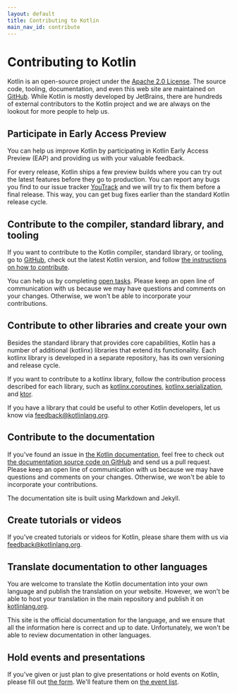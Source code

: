 ```yaml
---
layout: default
title: Contributing to Kotlin
main_nav_id: contribute
---
```


# Contributing to Kotlin

Kotlin is an open-source project under the [Apache 2.0 License](https://github.com/JetBrains/kotlin/blob/master/license/LICENSE.txt). The source code, tooling, documentation, and even this web site are maintained on [GitHub](https://github.com/jetbrains/kotlin). 
While Kotlin is mostly developed by JetBrains, there are hundreds of external contributors to the Kotlin project and we are always on the lookout for more people to help us.

## Participate in Early Access Preview

You can help us improve Kotlin by participating in Kotlin Early Access Preview (EAP) and providing us with your valuable feedback.
 
For every release, Kotlin ships a few preview builds where you can try out the latest features before they go to production. You can report any bugs you find to our issue tracker [YouTrack](https://kotl.in/issue) 
and we will try to fix them before a final release. This way, you can get bug fixes earlier than the standard Kotlin release cycle.

## Contribute to the compiler, standard library, and tooling

If you want to contribute to the Kotlin compiler, standard library, or tooling, go to [GitHub](https://github.com/jetbrains/kotlin), check out the latest Kotlin version,
 and follow [the instructions on how to contribute](https://github.com/JetBrains/kotlin/blob/master/docs/contributing.md).
 
You can help us by completing [open tasks](https://youtrack.jetbrains.com/issues/KT?q=tag:%20%7BUp%20For%20Grabs%7D%20and%20State:%20Open). 
Please keep an open line of communication with us because we may have questions and comments on your changes. Otherwise, we won't be able to incorporate your contributions.

## Contribute to other libraries and create your own

Besides the standard library that provides core capabilities, Kotlin has a number of additional (kotlinx) libraries that extend its functionality. 
Each kotlinx library is developed in a separate repository, has its own versioning and release cycle.

If you want to contribute to a kotlinx library, follow the contribution process described for each library, such as [kotlinx.coroutines](https://github.com/Kotlin/kotlinx.coroutines),
 [kotlinx.serialization](https://github.com/Kotlin/kotlinx.serialization/blob/master/CONTRIBUTING.md), and [ktor](https://github.com/ktorio/ktor/blob/master/CONTRIBUTING.md).

If you have a library that could be useful to other Kotlin developers, let us know via <feedback@kotlinlang.org>.

## Contribute to the documentation

If you've found an issue in [the Kotlin documentation](https://kotlinlang.org/docs/reference/), 
feel free to check out [the documentation source code on GitHub](https://github.com/JetBrains/kotlin-web-site/tree/master/pages/docs)
and send us a pull request. Please keep an open line of communication with us because we may have questions and comments on your changes. 
Otherwise, we won't be able to incorporate your contributions. 

The documentation site is built using Markdown and Jekyll. 

## Create tutorials or videos

If you've created tutorials or videos for Kotlin, please share them with us via <feedback@kotlinlang.org>. 


## Translate documentation to other languages

You are welcome to translate the Kotlin documentation into your own language and publish the translation on your website.
However, we won't be able to host your translation in the main repository and publish it on [kotlinlang.org](https://kotlinlang.org/docs/reference/).

This site is the official documentation for the language, and we ensure that all the information here
is correct and up to date. Unfortunately, we won't be able to review documentation in other languages. 

## Hold events and presentations

If you've given or just plan to give presentations or hold events on Kotlin, please fill out [the form](https://surveys.jetbrains.com/s3/Submit-a-Kotlin-Talk). We'll feature them on [the event list](http://kotlinlang.org/docs/events.html).

 
